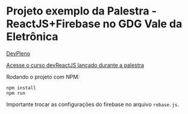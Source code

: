 # Projeto exemplo da Palestra - ReactJS+Firebase no GDG Vale da Eletrônica

[DevPleno](https://www.devpleno.com/)

[Acesse o curso devReactJS lançado durante a palestra](https://www.devpleno.com/devreactjs)

Rodando o projeto com NPM:

```
npm install
npm run
```

Importante trocar as configurações do firebase no arquivo `rebase.js`.